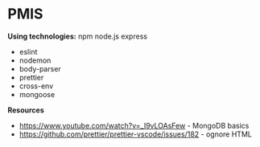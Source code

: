 # PMIS

**Using technologies:**
npm
node.js
express
* eslint
* nodemon
* body-parser
* prettier
* cross-env
* mongoose

**Resources**
* https://www.youtube.com/watch?v=_I9vLOAsFew - MongoDB basics
* https://github.com/prettier/prettier-vscode/issues/182 - ognore HTML